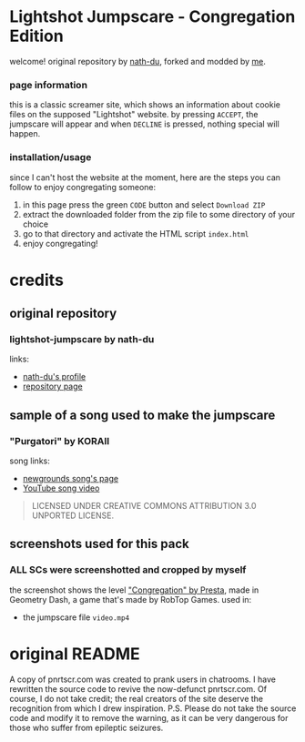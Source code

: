 # Lightshot Jumpscare - Congregation Edition
welcome! original repository by [nath-du](https://github.com/nath-du), forked and modded by [me](https://github.com/MaidarVAlor).

### page information
this is a classic screamer site, which shows an information about cookie files on the supposed "Lightshot" website. by pressing `ACCEPT`, the jumpscare will appear and when `DECLINE` is pressed, nothing special will happen.

### installation/usage
since I can't host the website at the moment, here are the steps you can follow to enjoy congregating someone:
1. in this page press the green `CODE` button and select `Download ZIP`
2. extract the downloaded folder from the zip file to some directory of your choice
3. go to that directory and activate the HTML script `index.html`
4. enjoy congregating!

# credits
## original repository
### lightshot-jumpscare by nath-du
links:
- [nath-du's profile](https://github.com/nath-du)
- [repository page](https://github.com/nath-du/lightshot-jumpscare)
## sample of a song used to make the jumpscare
### "Purgatori" by KORAII
song links:
- [newgrounds song's page](https://www.newgrounds.com/audio/listen/895761)
- [YouTube song video](https://www.youtube.com/watch?v=ALrIL3kBvNw)
> LICENSED UNDER CREATIVE COMMONS ATTRIBUTION 3.0 UNPORTED LICENSE.
## screenshots used for this pack
### ALL SCs were screenshotted and cropped by myself
the screenshot shows the level ["Congregation" by Presta](https://gdbrowser.com/68668045), made in Geometry Dash, a game that's made by RobTop Games.
used in:
- the jumpscare file `video.mp4`

# original README

A copy of pnrtscr.com was created to prank users in chatrooms. I have rewritten the source code to revive the now-defunct pnrtscr.com.
Of course, I do not take credit; the real creators of the site deserve the recognition from which I drew inspiration.
P.S. Please do not take the source code and modify it to remove the warning, as it can be very dangerous for those who suffer from epileptic seizures.
